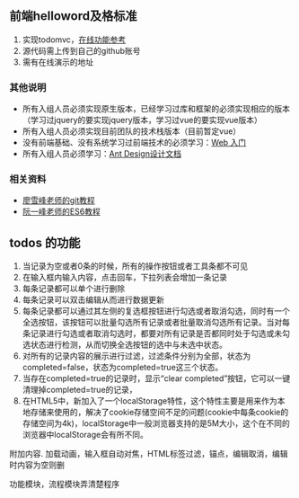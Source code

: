 ## 前端helloword及格标准
1. 实现todomvc，[在线功能参考](http://todomvc.com/examples/vanillajs/)
2. 源代码需上传到自己的github账号
3. 需有在线演示的地址

### 其他说明
+ 所有入组人员必须实现原生版本，已经学习过库和框架的必须实现相应的版本（学习过jquery的要实现jquery版本，学习过vue的要实现vue版本）
+ 所有入组人员必须实现目前团队的技术栈版本（目前暂定vue）
+ 没有前端基础、没有系统学习过前端技术的必须学习：[Web 入门](https://developer.mozilla.org/zh-CN/docs/Learn/Getting_started_with_the_web)
+ 所有入组人员必须学习：[Ant Design设计文档](https://ant.design/docs/spec/introduce-cn)

### 相关资料
+ [廖雪峰老师的git教程](https://www.liaoxuefeng.com/wiki/0013739516305929606dd18361248578c67b8067c8c017b000)
+ [阮一峰老师的ES6教程](http://es6.ruanyifeng.com/)

## todos 的功能
1. 当记录为空或者0条的时候，所有的操作按钮或者工具条都不可见
2. 在输入框内输入内容，点击回车，下拉列表会增加一条记录
3. 每条记录都可以单个进行删除
4. 每条记录可以双击编辑从而进行数据更新
5. 每条记录都可以通过其左侧的复选框按钮进行勾选或者取消勾选，同时有一个全选按钮，该按钮可以批量勾选所有记录或者批量取消勾选所有记录。当对每条记录进行勾选或者取消勾选时，都要对所有记录是否都同时处于勾选或未勾选状态进行检测，从而切换全选按钮的选中与未选中状态。
6. 对所有的记录内容的展示进行过滤，过滤条件分别为全部，状态为completed=false，状态为completed=true这三个状态。
7. 当存在completed=true的记录时，显示“clear completed”按钮，它可以一键清理掉completed=true的记录，
8. 在HTML5中，新加入了一个localStorage特性，这个特性主要是用来作为本地存储来使用的，解决了cookie存储空间不足的问题(cookie中每条cookie的存储空间为4k)，localStorage中一般浏览器支持的是5M大小，这个在不同的浏览器中localStorage会有所不同。

附加内容. 加载动画，输入框自动对焦，HTML标签过滤，锚点，编辑取消，编辑时内容为空则删

功能模块，流程模块弄清楚程序